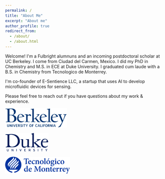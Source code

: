 ```yaml
---
permalink: /
title: "About Me"
excerpt: "About me"
author_profile: true
redirect_from: 
  - /about/
  - /about.html
---
```



Welcome! I'm a Fulbright alumnuns and an incoming postdoctoral scholar at UC Berkeley. I come from Ciudad del Carmen, Mexico. I did my PhD in Chemistry and M.S. in ECE at Duke University. I graduated cum laude with a B.S. in Chemistry from Tecnologico de Monterrey.

I'm co-founder of E-Sentience LLC, a startup that uses AI to develop microfluidic devices for sensing. 

Please feel free to reach out if you have questions about my work & experience.



<img src="/images/Berkeley_logo.svg" width="200px" /> <p>  </p>
<img src="/images/Duke_University_logo.svg" width="140px" /> <p>  </p>
<img src="/images/Tecnologico_Monterrey_logo.png" width="210px" /> <p>  </p>



